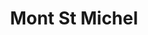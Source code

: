 ---
title: "Mont St Michel"
permalink: /voyage/mont-st-michel
excerpt: "Where pilgrims' souls find solace"
description: "Where pilgrims' souls find solace"
gallery_name: mont-st-michel
header:
  overlay_image: mont-st-michel-twilight-3v1.jpg
---